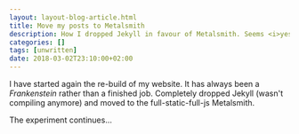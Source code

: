 ```yaml
---
layout: layout-blog-article.html
title: Move my posts to Metalsmith
description: How I dropped Jekyll in favour of Metalsmith. Seems <i>yesterday</i> I started with Jekyll.
categories: []
tags: [unwritten]
date: 2018-03-02T23:10:00+02:00
---
```


I have started again the re-build of my website. It has always been a _Frankenstein_ rather than a finished job.
Completely dropped Jekyll (wasn't compiling anymore) and moved to the full-static-full-js Metalsmith.

The experiment continues...
